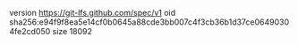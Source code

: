 version https://git-lfs.github.com/spec/v1
oid sha256:e94f9f8ea5e14cf0b0645a88cde3bb007c4f3cb36b1d37ce06490304fe2cd050
size 18092
